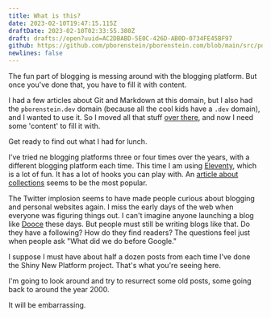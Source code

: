 ```yaml
---
title: What is this?
date: 2023-02-10T19:47:15.115Z
draftDate: 2023-02-10T02:33:55.380Z
draft: drafts://open?uuid=AC2DBABD-5E0C-426D-AB0D-0734FE45BF97
github: https://github.com/pborenstein/pborenstein.com/blob/main/src/posts/ac2dbabd-5e0c-426d-ab0d-0734fe45bf97.md
newlines: false
---
```

The fun part of blogging is messing around with the blogging platform. But once you've done that, you have to fill it with content.
<!-- excerpt -->

I had a few articles about Git and Markdown at this domain, but I also had the `pborenstein.dev` domain (because all the cool kids have a `.dev` domain), and I wanted to use it. So I moved all that stuff [over there](https://pborenstein.dev), and now I need some 'content' to fill it with.

Get ready to find out what I had for lunch.

I've tried ne blogging platforms three or four times over the years, with a different blogging platform each time. This time I am using [Eleventy](https://11ty.dev), which is a lot of fun. It has a lot of hooks you can play with. An [article about collections](https://pborenstein.dev/posts/collections/) seems to be the most popular.

The Twitter implosion seems to have made people curious about blogging and personal websites again. I miss the early days of the web when everyone was figuring things out. I can't imagine anyone launching a blog like [Dooce](https://web.archive.org/web/20050308022709/http://www.dooce.com/) these days. But people must still be writing blogs like that. Do they have a following? How do they find readers?  The questions feel just when people ask "What did we do before Google."

I suppose I must have about half a dozen posts from each time I've done the Shiny New Platform project. That's what you're seeing here.

I'm going to look around and try to resurrect some old posts, some going back to around the year 2000.

It will be embarrassing.
